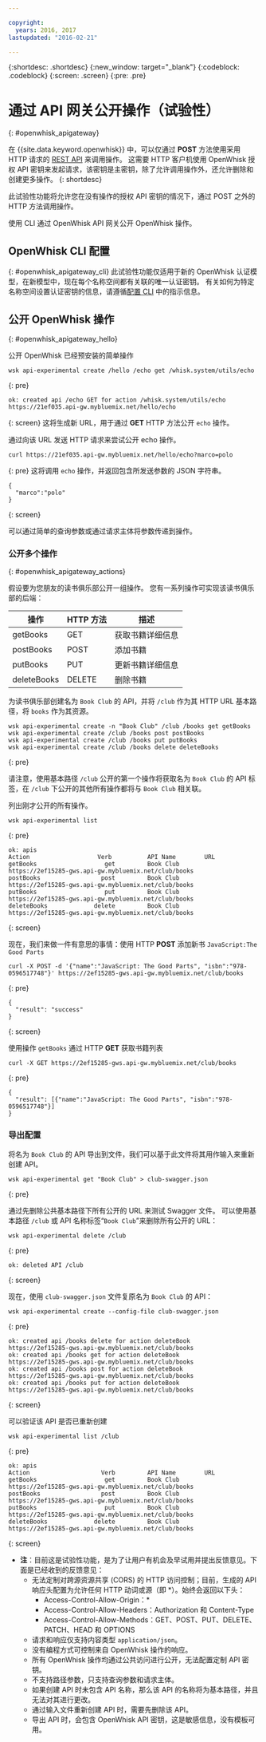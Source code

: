 ```yaml
---

copyright:
  years: 2016, 2017
lastupdated: "2016-02-21"

---
```


{:shortdesc: .shortdesc}
{:new_window: target="_blank"}
{:codeblock: .codeblock}
{:screen: .screen}
{:pre: .pre}

# 通过 API 网关公开操作（试验性）
{: #openwhisk_apigateway}

在 {{site.data.keyword.openwhisk}} 中，可以仅通过 **POST** 方法使用采用 HTTP 请求的 [REST API](./openwhisk_reference.html#openwhisk_ref_restapi) 来调用操作。
这需要 HTTP 客户机使用 OpenWhisk 授权 API 密钥来发起请求，该密钥是主密钥，除了允许调用操作外，还允许删除和创建更多操作。
{: shortdesc}

此试验性功能将允许您在没有操作的授权 API 密钥的情况下，通过 POST 之外的 HTTP 方法调用操作。

使用 CLI 通过 OpenWhisk API 网关公开 OpenWhisk 操作。 

## OpenWhisk CLI 配置
{: #openwhisk_apigateway_cli}
此试验性功能仅适用于新的 OpenWhisk 认证模型，在新模型中，现在每个名称空间都有关联的唯一认证密钥。
有关如何为特定名称空间设置认证密钥的信息，请遵循[配置 CLI](https://console.ng.bluemix.net/openwhisk/cli) 中的指示信息。

## 公开 OpenWhisk 操作
{: #openwhisk_apigateway_hello}

公开 OpenWhisk 已经预安装的简单操作

```
wsk api-experimental create /hello /echo get /whisk.system/utils/echo
```
{: pre}
```
ok: created api /echo GET for action /whisk.system/utils/echo
https://21ef035.api-gw.mybluemix.net/hello/echo
```
{: screen}
这将生成新 URL，用于通过 **GET** HTTP 方法公开 `echo` 操作。

通过向该 URL 发送 HTTP 请求来尝试公开 echo 操作。
```
curl https://21ef035.api-gw.mybluemix.net/hello/echo?marco=polo
```
{: pre}
这将调用 `echo` 操作，并返回包含所发送参数的 JSON 字符串。
```
{
  "marco":"polo"
}
```
{: screen}

可以通过简单的查询参数或通过请求主体将参数传递到操作。

### 公开多个操作
{: #openwhisk_apigateway_actions}

假设要为您朋友的读书俱乐部公开一组操作。
您有一系列操作可实现该读书俱乐部的后端：

| 操作 | HTTP 方法 | 描述 |
| ----------- | ----------- | ------------ |
| getBooks    | GET | 获取书籍详细信息  |
| postBooks   | POST | 添加书籍 |
| putBooks    | PUT | 更新书籍详细信息 |
| deleteBooks | DELETE | 删除书籍 |

为读书俱乐部创建名为 `Book Club` 的 API，并将 `/club` 作为其 HTTP URL 基本路径，将 `books` 作为其资源。
```
wsk api-experimental create -n "Book Club" /club /books get getBooks
wsk api-experimental create /club /books post postBooks
wsk api-experimental create /club /books put putBooks
wsk api-experimental create /club /books delete deleteBooks
```
{: pre}

请注意，使用基本路径 `/club` 公开的第一个操作将获取名为 `Book Club` 的 API 标签，在 `/club` 下公开的其他所有操作都将与 `Book Club` 相关联。

列出刚才公开的所有操作。

```
wsk api-experimental list
```
{: pre}
```
ok: apis
Action                   Verb          API Name        URL
getBooks                   get         Book Club       https://2ef15285-gws.api-gw.mybluemix.net/club/books
postBooks                 post         Book Club       https://2ef15285-gws.api-gw.mybluemix.net/club/books
putBooks                   put         Book Club       https://2ef15285-gws.api-gw.mybluemix.net/club/books
deleteBooks             delete         Book Club       https://2ef15285-gws.api-gw.mybluemix.net/club/books
```
{: screen}

现在，我们来做一件有意思的事情：使用 HTTP **POST** 添加新书 `JavaScript:The Good Parts`
```
curl -X POST -d '{"name":"JavaScript: The Good Parts", "isbn":"978-0596517748"}' https://2ef15285-gws.api-gw.mybluemix.net/club/books
```
{: pre}
```
{
  "result": "success"
}
```
{: screen}

使用操作 `getBooks` 通过 HTTP **GET** 获取书籍列表
```
curl -X GET https://2ef15285-gws.api-gw.mybluemix.net/club/books
```
{: pre}
```
{
  "result": [{"name":"JavaScript: The Good Parts", "isbn":"978-0596517748"}]
}
```

### 导出配置
将名为 `Book Club` 的 API 导出到文件，我们可以基于此文件将其用作输入来重新创建 API。 
```
wsk api-experimental get "Book Club" > club-swagger.json
```
{: pre}

通过先删除公共基本路径下所有公开的 URL 来测试 Swagger 文件。
可以使用基本路径 `/club` 或 API 名称标签“`Book Club`”来删除所有公开的 URL：
```
wsk api-experimental delete /club
```
{: pre}
```
ok: deleted API /club
```
{: screen}

现在，使用 `club-swagger.json` 文件复原名为 `Book Club` 的 API：
```
wsk api-experimental create --config-file club-swagger.json
```
{: pre}
```
ok: created api /books delete for action deleteBook
https://2ef15285-gws.api-gw.mybluemix.net/club/books
ok: created api /books get for action deleteBook
https://2ef15285-gws.api-gw.mybluemix.net/club/books
ok: created api /books post for action deleteBook
https://2ef15285-gws.api-gw.mybluemix.net/club/books
ok: created api /books put for action deleteBook
https://2ef15285-gws.api-gw.mybluemix.net/club/books
```
{: screen}

可以验证该 API 是否已重新创建
```
wsk api-experimental list /club
```
{: pre}
```
ok: apis
Action                    Verb         API Name        URL
getBooks                   get         Book Club       https://2ef15285-gws.api-gw.mybluemix.net/club/books
postBooks                 post         Book Club       https://2ef15285-gws.api-gw.mybluemix.net/club/books
putBooks                   put         Book Club       https://2ef15285-gws.api-gw.mybluemix.net/club/books
deleteBooks             delete         Book Club       https://2ef15285-gws.api-gw.mybluemix.net/club/books
```
{: screen}

- **注**：目前这是试验性功能，是为了让用户有机会及早试用并提出反馈意见。下面是已经收到的反馈意见：
  - 无法定制对跨源资源共享 (CORS) 的 HTTP 访问控制；目前，生成的 API 响应头配置为允许任何 HTTP 动词或源（即 *）。始终会返回以下头：
    - Access-Control-Allow-Origin：*
    - Access-Control-Allow-Headers：Authorization 和 Content-Type
    - Access-Control-Allow-Methods：GET、POST、PUT、DELETE、PATCH、HEAD 和 OPTIONS
  - 请求和响应仅支持内容类型 `application/json`。
  - 没有编程方式可控制来自 OpenWhisk 操作的响应。
  - 所有 OpenWhisk 操作均通过公共访问进行公开，无法配置定制 API 密钥。
  - 不支持路径参数，只支持查询参数和请求主体。
  - 如果创建 API 时未包含 API 名称，那么该 API 的名称将为基本路径，并且无法对其进行更改。
  - 通过输入文件重新创建 API 时，需要先删除该 API。
  - 导出 API 时，会包含 OpenWhisk API 密钥，这是敏感信息，没有模板可用。
